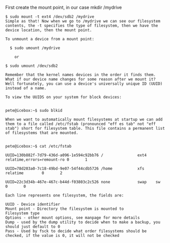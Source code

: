 First create the mount point, in our case mkdir /mydrive

    $ sudo mount -t ext4 /dev/sdb2 /mydrive
    Simple as that! Now when we go to /mydrive we can see our filesystem contents, the -t specifies the type of filesystem, then we have the device location, then the mount point.

    To unmount a device from a mount point:

      $ sudo umount /mydrive 

        or 

    $ sudo umount /dev/sdb2

    Remember that the kernel names devices in the order it finds them. 
    What if our device name changes for some reason after we mount it? Well fortunately, you can use a device's universally unique ID (UUID) instead of a name.

    To view the UUIDS on your system for block devices:


    pete@icebox:~$ sudo blkid

    When we want to automatically mount filesystems at startup we can add them to a file called /etc/fstab (pronounced "eff es tab" not "eff stab") short for filesystem table. This file contains a permanent list of filesystems that are mounted.


    pete@icebox:~$ cat /etc/fstab

    UUID=130b882f-7d79-436d-a096-1e594c92bb76 /               ext4    relatime,errors=remount-ro 0       1

    UUID=78d203a0-7c18-49bd-9e07-54f44cdb5726 /home           xfs     relatime        0       2

    UUID=22c3d34b-467e-467c-b44d-f03803c2c526 none            swap    sw              0       0

    Each line represents one filesystem, the fields are:

    UUID - Device identifier
    Mount point - Directory the filesystem is mounted to
    Filesystem type
    Options - other mount options, see manpage for more details
    Dump - used by the dump utility to decide when to make a backup, you should just default to 0
    Pass - Used by fsck to decide what order filesystems should be checked, if the value is 0, it will not be checked
